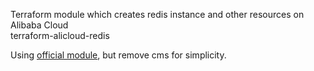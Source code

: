 Terraform module which creates redis instance and other resources on Alibaba Cloud   
terraform-alicloud-redis

Using [official module](https://github.com/terraform-alicloud-modules/terraform-alicloud-redis), but remove cms for simplicity.
